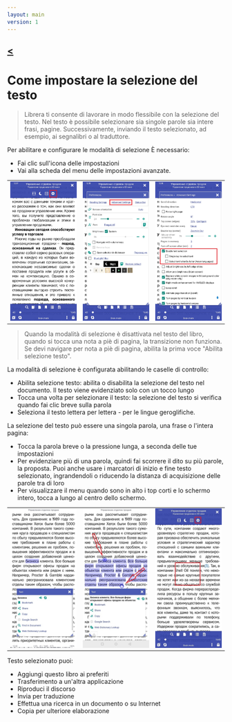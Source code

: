 ```yaml
---
layout: main
version: 1
---
```

[<](/wiki/faq)
---

# Come impostare la selezione del testo

> Librera ti consente di lavorare in modo flessibile con la selezione del testo. Nel testo è possibile selezionare sia singole parole sia intere frasi, pagine.
Successivamente, inviando il testo selezionato, ad esempio, ai segnalibri o al traduttore.

Per abilitare e configurare le modalità di selezione È necessario:
* Fai clic sull'icona delle impostazioni
* Vai alla scheda del menu delle impostazioni avanzate.



||||
|-|-|-|
|![](1.jpg)|![](2.jpg)|![](3.jpg)|
> Quando la modalità di selezione è disattivata nel testo del libro, quando si tocca una nota a piè di pagina, la transizione non funziona. Se devi navigare per nota a piè di pagina, abilita la prima voce &quot;Abilita selezione testo&quot;.


La modalità di selezione è configurata abilitando le caselle di controllo:
* Abilita selezione testo: abilita o disabilita la selezione del testo nel documento. Il testo viene evidenziato solo con un tocco lungo
* Tocca una volta per selezionare il testo: la selezione del testo si verifica quando fai clic breve sulla parola
* Seleziona il testo lettera per lettera - per le lingue geroglifiche.

La selezione del testo può essere una singola parola, una frase o l'intera pagina:
* Tocca la parola breve o la pressione lunga, a seconda delle tue impostazioni
* Per evidenziare più di una parola, quindi fai scorrere il dito su più parole, la proposta. Puoi anche usare i marcatori di inizio e fine
testo selezionato, ingrandendoli o riducendo la distanza di acquisizione delle parole tra di loro
* Per visualizzare il menu quando sono in alto i top corti e lo schermo intero, tocca a lungo al centro dello schermo.

||||
|-|-|-|
|![](4.jpg)|![](5.jpg)|![](6.jpg)|


Testo selezionato puoi:
* Aggiungi questo libro ai preferiti
* Trasferimento a un'altra applicazione
* Riproduci il discorso
* Invia per traduzione
* Effettua una ricerca in un documento o su Internet
* Copia per ulteriore elaborazione

